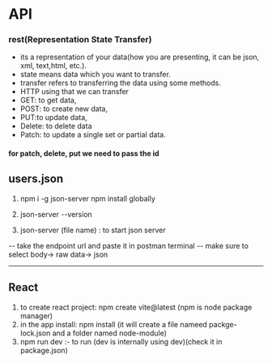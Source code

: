 # API
### rest(Representation State Transfer)
- its a representation of your data(how you are presenting, it can be json, xml, text,html, etc.).
- state means data which you want to transfer.
- transfer refers to transferring the data using some methods.
- HTTP using that we can transfer
 - GET: to get data,
 - POST: to create new data,
 - PUT:to update data,
 - Delete: to delete data
 - Patch: to update a single set or partial data.


#### for patch, delete, put we need to pass the id

## users.json
1. npm i -g json-server
npm install globally

2. json-server --version

3. json-server (file name) : to start json server

-- take the endpoint url and paste it in postman terminal
-- make sure to select body-> raw data-> json

---------------------------------------------------------------------------------------------
## React
1. to create react project: npm create vite@latest (npm is node package manager)
2.  in the app install: npm install (it will create a file nameed packge-lock.json and a folder named node-module)
3. npm run dev :- to run (dev is internally using dev)(check it in package.json)